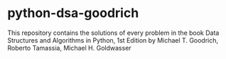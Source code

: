 # python-dsa-goodrich
This repository contains the solutions of every problem in the book Data Structures and Algorithms in Python, 1st Edition by Michael T. Goodrich, Roberto Tamassia, Michael H. Goldwasser
